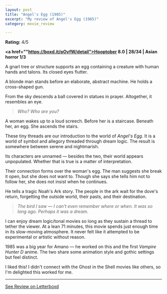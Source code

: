 ```yaml
---
layout: post
title: "Angel's Egg (1985)"
excerpt: "My review of Angel's Egg (1985)"
category: movie_review

---
```


**Rating:** 4/5

<b><a href=""https://boxd.it/pOvfW/detail">Hooptober 8.0 | 28/34 | Asian horror 1/3</a></b>

A gnarl tree or structure supports an egg containing a creature with human hands and talons. Its closed eyes flutter.

A blonde man stands before an elaborate, abstract machine. He holds a cross-shaped gun.

From the sky descends a ball covered in statues in prayer. Altogether, it resembles an eye.

<blockquote><i>Who? Who are you?</i></blockquote>

A woman wakes up to a loud screech. Before her is a staircase. Beneath her, an egg. She ascends the stairs.

These tiny threads are our introduction to the world of <i>Angel's Egg</i>. It is a world of symbol and allegory threaded through dream logic. The result is somewhere between serene and nightmarish.

Its characters are unnamed — besides the two, their world appears unpopulated. Whether that is true is a matter of interpretation.

Their connection forms over the woman's egg. The man suggests she break it open, but she does not want to. Though she says she tells him not to follow her, she does not insist when he continues.

He tells a tragic Noah's Ark story. The people in the ark wait for the dove's return, forgetting the outside world, their pasts, and their destination.

<blockquote><i>The bird I saw — I can't even remember where or when. It was so long ago. Perhaps it was a dream.</i></blockquote>

I can enjoy dream logic/tonal movies so long as they sustain a thread to tether the viewer. At a lean 71 minutes, this movie spends just enough time in its slow-moving atmosphere. It never felt like it attempted to be experimental or artistic without reason.

1985 was a big year for Amano — he worked on this and the first <i>Vampire Hunter D</i> anime. The two share some animation style and gothic settings but feel distinct.

I liked this! I didn't connect with the Ghost in the Shell movies like others, so I'm delighted this worked for me.

<hr>

[See Review on Letterboxd](https://boxd.it/5HuqOj)
